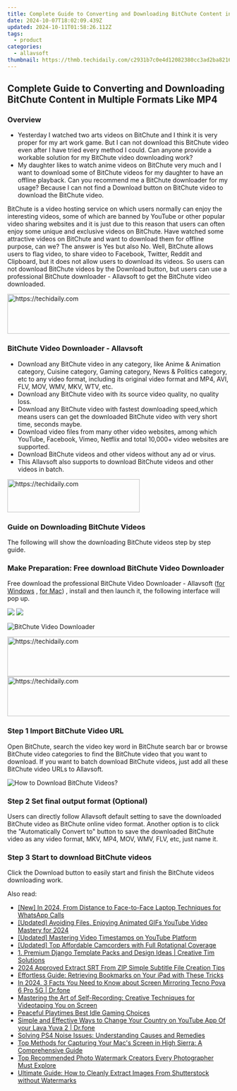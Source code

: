```yaml
---
title: Complete Guide to Converting and Downloading BitChute Content in Multiple Formats Like MP4
date: 2024-10-07T18:02:09.439Z
updated: 2024-10-11T01:58:26.112Z
tags:
  - product
categories:
  - allavsoft
thumbnail: https://thmb.techidaily.com/c2931b7c0e4d12082380cc3ad2ba8216e12e1526e01d0d5b5d3b87f43d01c2dd.jpg
---
```


## Complete Guide to Converting and Downloading BitChute Content in Multiple Formats Like MP4

### Overview

* Yesterday I watched two arts videos on BitChute and I think it is very proper for my art work game. But I can not download this BitChute video even after I have tried every method I could. Can anyone provide a workable solution for my BitChute video downloading work?
* My daughter likes to watch anime videos on BitChute very much and I want to download some of BitChute videos for my daughter to have an offline playback. Can you recommend me a BitChute downloader for my usage? Because I can not find a Download button on BitChute video to download the BitChute video.

BitChute is a video hosting service on which users normally can enjoy the interesting videos, some of which are banned by YouTube or other popular video sharing websites and it is just due to this reason that users can often enjoy some unique and exclusive videos on BitChute. Have watched some attractive videos on BitChute and want to download them for offline purpose, can we? The answer is Yes but also No. Well, BitChute allows users to flag video, to share video to Facebook, Twitter, Reddit and Clipboard, but it does not allow users to download its videos. So users can not download BitChute videos by the Download button, but users can use a professional BitChute downloader - Allavsoft to get the BitChute video downloaded.

<!-- affiliate ads begin -->
<a href="https://appsumo.8odi.net/c/5597632/2151868/7443" target="_top" id="2151868">
  <img src="//a.impactradius-go.com/display-ad/7443-2151868" border="0" alt="https://techidaily.com" width="600" height="90"/>
</a>
<img height="0" width="0" src="https://appsumo.8odi.net/i/5597632/2151868/7443" style="position:absolute;visibility:hidden;" border="0" />
<!-- affiliate ads end -->

### BitChute Video Downloader - Allavsoft

* Download any BitChute video in any category, like Anime & Animation category, Cuisine category, Gaming category, News & Politics category, etc to any video format, including its original video format and MP4, AVI, FLV, MOV, WMV, MKV, WTV, etc.
* Download any BitChute video with its source video quality, no quality loss.
* Download any BitChute video with fastest downloading speed,which means users can get the downloaded BitChute video with very short time, seconds maybe.
* Download video files from many other video websites, among which YouTube, Facebook, Vimeo, Netflix and total 10,000+ video websites are supported.
* Download BitChute videos and other videos without any ad or virus.
* This Allavsoft also supports to download BitChute videos and other videos in batch.

<!-- affiliate ads begin -->
<a href="https://25home.pxf.io/c/5597632/2148643/16836" target="_top" id="2148643">
  <img src="//a.impactradius-go.com/display-ad/16836-2148643" border="0" alt="https://techidaily.com" width="300" height="75"/>
</a>
<img height="0" width="0" src="https://25home.pxf.io/i/5597632/2148643/16836" style="position:absolute;visibility:hidden;" border="0" />
<!-- affiliate ads end -->

### Guide on Downloading BitChute Videos

The following will show the downloading BitChute videos step by step guide.

### Make Preparation: Free download BitChute Video Downloader

Free download the professional BitChute Video Downloader - Allavsoft ([for Windows](https://tools.techidaily.com/allavsoft/products/) , [for Mac](https://tools.techidaily.com/allavsoft/products/)) , install and then launch it, the following interface will pop up.

[![](https://www.allavsoft.com/how-to/../images/how-to/free-download-win.jpg)](https://tools.techidaily.com/allavsoft/products/) [![](https://www.allavsoft.com/how-to/../images/how-to/free-download-mac.jpg)](https://tools.techidaily.com/allavsoft/products/)

![BitChute Video Downloader](https://www.allavsoft.com/how-to/../images/allavsoft/screen-shot-600.jpg)

<!-- affiliate ads begin -->
<a href="https://aligracehair.sjv.io/c/5597632/1948954/19272" target="_top" id="1948954">
  <img src="//a.impactradius-go.com/display-ad/19272-1948954" border="0" alt="https://techidaily.com" width="728" height="90"/>
</a>
<img height="0" width="0" src="https://aligracehair.sjv.io/i/5597632/1948954/19272" style="position:absolute;visibility:hidden;" border="0" />
<!-- affiliate ads end -->

<!-- affiliate ads begin -->
<a href="https://aligracehair.sjv.io/c/5597632/2135375/19272" target="_top" id="2135375">
  <img src="//a.impactradius-go.com/display-ad/19272-2135375" border="0" alt="https://techidaily.com" width="728" height="90"/>
</a>
<img height="0" width="0" src="https://aligracehair.sjv.io/i/5597632/2135375/19272" style="position:absolute;visibility:hidden;" border="0" />
<!-- affiliate ads end -->

### Step 1 Import BitChute Video URL

Open BitChute, search the video key word in BitChute search bar or browse BitChute video categories to find the BitChute video that you want to download. If you want to batch download BitChute videos, just add all these BitChute video URLs to Allavsoft.

![How to Download BitChute Videos?](https://www.allavsoft.com/how-to/../images/how-to/download-rtmp-video/download-rtmp-video.jpg)

### Step 2 Set final output format (Optional)

Users can directly follow Allavsoft default setting to save the downloaded BitChute video as BitChute online video format. Another option is to click the "Automatically Convert to" button to save the downloaded BitChute video as any video format, MKV, MP4, MOV, WMV, FLV, etc, just name it.

### Step 3 Start to download BitChute videos

Click the Download button to easily start and finish the BitChute videos downloading work.

<ins class="adsbygoogle"
     style="display:block"
     data-ad-format="autorelaxed"
     data-ad-client="ca-pub-7571918770474297"
     data-ad-slot="1223367746"></ins>

<ins class="adsbygoogle"
     style="display:block"
     data-ad-client="ca-pub-7571918770474297"
     data-ad-slot="8358498916"
     data-ad-format="auto"
     data-full-width-responsive="true"></ins>

<span class="atpl-alsoreadstyle">Also read:</span>
<div><ul>
<li><a href="https://on-screen-recording.techidaily.com/new-in-2024-from-distance-to-face-to-face-laptop-techniques-for-whatsapp-calls/"><u>[New] In 2024, From Distance to Face-to-Face Laptop Techniques for WhatsApp Calls</u></a></li>
<li><a href="https://facebook-video-share.techidaily.com/updated-avoiding-files-enjoying-animated-gifs-youtube-video-mastery-for-2024/"><u>[Updated] Avoiding Files, Enjoying Animated GIFs YouTube Video Mastery for 2024</u></a></li>
<li><a href="https://extra-guidance.techidaily.com/updated-mastering-video-timestamps-on-youtube-platform/"><u>[Updated] Mastering Video Timestamps on YouTube Platform</u></a></li>
<li><a href="https://some-skills.techidaily.com/updated-top-affordable-camcorders-with-full-rotational-coverage/"><u>[Updated] Top Affordable Camcorders with Full Rotational Coverage</u></a></li>
<li><a href="https://discover-comparisons.techidaily.com/1-premium-django-template-packs-and-design-ideas-creative-tim-solutions/"><u>1. Premium Django Template Packs and Design Ideas | Creative Tim Solutions</u></a></li>
<li><a href="https://fox-hovers.techidaily.com/2024-approved-extract-srt-from-zip-simple-subtitle-file-creation-tips/"><u>2024 Approved Extract SRT From ZIP Simple Subtitle File Creation Tips</u></a></li>
<li><a href="https://discover-comparisons.techidaily.com/effortless-guide-retrieving-bookmarks-on-your-ipad-with-these-tricks/"><u>Effortless Guide: Retrieving Bookmarks on Your iPad with These Tricks</u></a></li>
<li><a href="https://screen-mirror.techidaily.com/in-2024-3-facts-you-need-to-know-about-screen-mirroring-tecno-pova-6-pro-5g-drfone-by-drfone-android/"><u>In 2024, 3 Facts You Need to Know about Screen Mirroring Tecno Pova 6 Pro 5G | Dr.fone</u></a></li>
<li><a href="https://discover-comparisons.techidaily.com/mastering-the-art-of-self-recording-creative-techniques-for-videotaping-you-on-screen/"><u>Mastering the Art of Self-Recording: Creative Techniques for Videotaping You on Screen</u></a></li>
<li><a href="https://screen-activity-recording.techidaily.com/peaceful-playtimes-best-idle-gaming-choices/"><u>Peaceful Playtimes Best Idle Gaming Choices</u></a></li>
<li><a href="https://location-social.techidaily.com/simple-and-effective-ways-to-change-your-country-on-youtube-app-of-your-lava-yuva-2-drfone-by-drfone-virtual-android/"><u>Simple and Effective Ways to Change Your Country on YouTube App Of your Lava Yuva 2 | Dr.fone</u></a></li>
<li><a href="https://win-howtos.techidaily.com/solving-ps4-noise-issues-understanding-causes-and-remedies/"><u>Solving PS4 Noise Issues: Understanding Causes and Remedies</u></a></li>
<li><a href="https://discover-comparisons.techidaily.com/top-methods-for-capturing-your-macs-screen-in-high-sierra-a-comprehensive-guide/"><u>Top Methods for Capturing Your Mac's Screen in High Sierra: A Comprehensive Guide</u></a></li>
<li><a href="https://discover-comparisons.techidaily.com/top-recommended-photo-watermark-creators-every-photographer-must-explore/"><u>Top Recommended Photo Watermark Creators Every Photographer Must Explore</u></a></li>
<li><a href="https://discover-comparisons.techidaily.com/ultimate-guide-how-to-cleanly-extract-images-from-shutterstock-without-watermarks/"><u>Ultimate Guide: How to Cleanly Extract Images From Shutterstock without Watermarks</u></a></li>
</ul></div>

